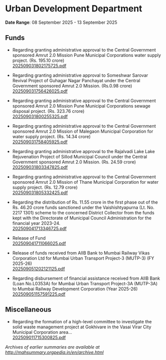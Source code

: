 # Urban Development Department

**Date Range**: 08 September 2025 - 13 September 2025


## Funds
- Regarding granting administrative approval to the Central Government sponsored Amrut 2.0 Mission Pune Municipal Corporations water supply project. (Rs. 195.10 crore)\
  [202509031802175725.pdf](https://gr.maharashtra.gov.in/Site/Upload/Government%20Resolutions/English/202509031802175725.pdf)

- Regarding granting administrative approval to Someshwar Sarovar Revival Project of Guhagar Nagar Panchayat under the Central Government sponsored Amrut 2.0 Mission. (Rs.0.98 crore)\
  [202509031756426025.pdf](https://gr.maharashtra.gov.in/Site/Upload/Government%20Resolutions/English/202509031756426025.pdf)

- Regarding granting administrative approval to the Central Government sponsored Amrut 2.0 Mission Pune Municipal Corporations sewage disposal project. (Rs. 323.76 crore)\
  [202509031800255325.pdf](https://gr.maharashtra.gov.in/Site/Upload/Government%20Resolutions/English/202509031800255325.pdf)

- Regarding granting administrative approval to the Central Government sponsored Amrut 2.0 Mission of Malegaon Municipal Corporation for water supply project. (Rs. 14.34 crore)\
  [202509031758405925.pdf](https://gr.maharashtra.gov.in/Site/Upload/Government%20Resolutions/English/202509031758405925.pdf)

- Regarding granting administrative approval to the Rajalvadi Lake Lake Rejuvenation Project of Sillod Municipal Council under the Central Government sponsored Amrut 2.0 Mission. (Rs. 24.59 crore)\
  [202509031803347825.pdf](https://gr.maharashtra.gov.in/Site/Upload/Government%20Resolutions/English/202509031803347825.pdf)

- Regarding granting administrative approval to the Central Government sponsored Amrut 2.0 Mission of Thane Municipal Corporation for water supply project. (Rs. 12.79 crore)\
  [202509031805332425.pdf](https://gr.maharashtra.gov.in/Site/Upload/Government%20Resolutions/English/202509031805332425.pdf)

- Regarding the distribution of Rs. 11.55 crore in the first phase out of the Rs. 46.20 crore funds sanctioned under the Vaishishtyapurna (Lt. No. 2217 1301) scheme to the concerned District Collector from the funds kept with the Directorate of Municipal Council Administration for the financial year 2023-24.\
  [202509041713346725.pdf](https://gr.maharashtra.gov.in/Site/Upload/Government%20Resolutions/English/202509041713346725.pdf)

- Release of Fund\
  [202509041711066025.pdf](https://gr.maharashtra.gov.in/Site/Upload/Government%20Resolutions/English/202509041711066025.pdf)

- Release of funds received from AIIB Bank to Mumbai Railway Vikas Corporation Ltd for Mumbai Urban Transport Project-3 (MUTP-3) (FY 2025-26)\
  [202509051202121125.pdf](https://gr.maharashtra.gov.in/Site/Upload/Government%20Resolutions/English/202509051202121125.pdf)

- Regarding disbursement of financial assistance received from AIIB Bank (Loan No.L0353A) for Mumbai Urban Transport Project-3A (MUTP-3A) to Mumbai Railway Development Corporation (Year 2025-26)\
  [202509051157591225.pdf](https://gr.maharashtra.gov.in/Site/Upload/Government%20Resolutions/English/202509051157591225.pdf)

## Miscellaneous
- Regarding the formation of a high-level committee to investigate the solid waste management project at Gokhivare in the Vasai Virar City Municipal Corporation area...\
  [202509011715300825.pdf](https://gr.maharashtra.gov.in/Site/Upload/Government%20Resolutions/English/202509011715300825.pdf)


*Archives of earlier summaries are available at http://mahsummary.orgpedia.in/en/archive.html*